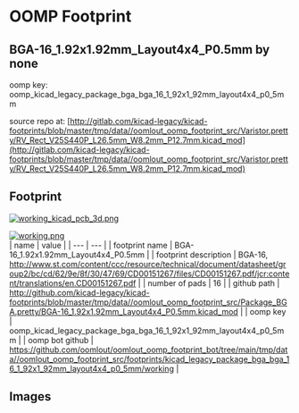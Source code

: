 # OOMP Footprint  
## BGA-16_1.92x1.92mm_Layout4x4_P0.5mm  by none  
  
oomp key: oomp_kicad_legacy_package_bga_bga_16_1_92x1_92mm_layout4x4_p0_5mm  
  
source repo at: [http://gitlab.com/kicad-legacy/kicad-footprints/blob/master/tmp/data//oomlout_oomp_footprint_src/Varistor.pretty/RV_Rect_V25S440P_L26.5mm_W8.2mm_P12.7mm.kicad_mod](http://gitlab.com/kicad-legacy/kicad-footprints/blob/master/tmp/data//oomlout_oomp_footprint_src/Varistor.pretty/RV_Rect_V25S440P_L26.5mm_W8.2mm_P12.7mm.kicad_mod)  
## Footprint  
  
[![working_kicad_pcb_3d.png](working_kicad_pcb_3d_600.png)](working_kicad_pcb_3d.png)  
  
[![working.png](working_600.png)](working.png)  
| name | value | 
| --- | --- | 
| footprint name | BGA-16_1.92x1.92mm_Layout4x4_P0.5mm | 
| footprint description | BGA-16, http://www.st.com/content/ccc/resource/technical/document/datasheet/group2/bc/cd/62/9e/8f/30/47/69/CD00151267/files/CD00151267.pdf/jcr:content/translations/en.CD00151267.pdf | 
| number of pads | 16 | 
| github path | http://github.com/kicad-legacy/kicad-footprints/blob/master/tmp/data//oomlout_oomp_footprint_src/Package_BGA.pretty/BGA-16_1.92x1.92mm_Layout4x4_P0.5mm.kicad_mod | 
| oomp key | oomp_kicad_legacy_package_bga_bga_16_1_92x1_92mm_layout4x4_p0_5mm | 
| oomp bot github | https://github.com/oomlout/oomlout_oomp_footprint_bot/tree/main/tmp/data//oomlout_oomp_footprint_src/footprints/kicad_legacy_package_bga_bga_16_1_92x1_92mm_layout4x4_p0_5mm/working | 
## Images  
